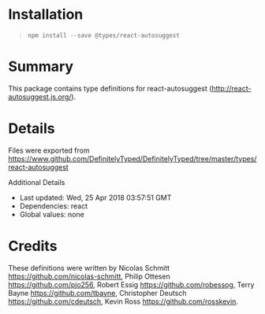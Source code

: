 # Installation
> `npm install --save @types/react-autosuggest`

# Summary
This package contains type definitions for react-autosuggest (http://react-autosuggest.js.org/).

# Details
Files were exported from https://www.github.com/DefinitelyTyped/DefinitelyTyped/tree/master/types/react-autosuggest

Additional Details
 * Last updated: Wed, 25 Apr 2018 03:57:51 GMT
 * Dependencies: react
 * Global values: none

# Credits
These definitions were written by Nicolas Schmitt <https://github.com/nicolas-schmitt>, Philip Ottesen <https://github.com/pjo256>, Robert Essig <https://github.com/robessog>, Terry Bayne <https://github.com/tbayne>, Christopher Deutsch <https://github.com/cdeutsch>, Kevin Ross <https://github.com/rosskevin>.
